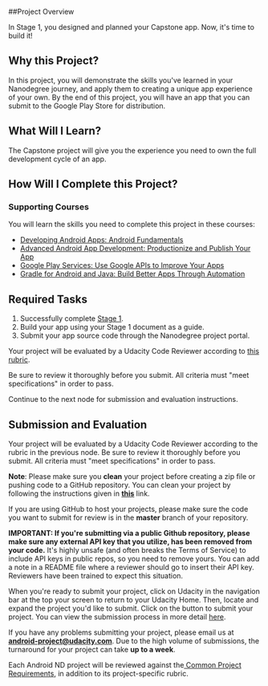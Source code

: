 ##Project Overview

In Stage 1, you designed and planned your Capstone app. Now, it's time to build it!  


## Why this Project?

In this project, you will demonstrate the skills you've learned in your Nanodegree journey, and apply them to creating a unique app experience of your own. By the end of this project, you will have an app that you can submit to the Google Play Store for distribution.

## What Will I Learn?

The Capstone project will give you the experience you need to own the full development cycle of an app.

## How Will I Complete this Project?

### Supporting Courses

You will learn the skills you need to complete this project in these courses:

* <a href="https://www.udacity.com/course/developing-android-apps-fundamentals--ud853-nd" target="_blank">Developing Android Apps: Android Fundamentals</a>
* <a href="https://www.udacity.com/course/advanced-android-app-development--ud855-nd" target="_blank">Advanced Android App Development: Productionize and Publish Your App</a>
* <a href="https://www.udacity.com/course/google-play-services--ud876-nd" target="_blank">Google Play Services: Use Google APIs to Improve Your Apps</a>
* <a href="https://www.udacity.com/course/gradle-for-android-and-java--ud867-nd" target="_blank">Gradle for Android and Java: Build Better Apps Through Automation</a>

## Required Tasks
1. Successfully complete <a href="https://www.udacity.com/course/viewer#!/c-nd801/l-4041218607/m-4280888865" target="_blank">Stage 1</a>.
2. Build your app using your Stage 1 document as a guide.
3. Submit your app source code through the Nanodegree project portal.

Your project will be evaluated by a Udacity Code Reviewer according to <a href="https://review.udacity.com/#!/projects/4307513821/rubric" target="_blank">this rubric</a>.

Be sure to review it thoroughly before you submit. All criteria must "meet specifications" in order to pass. 

Continue to the next node for submission and evaluation instructions.

## Submission and Evaluation

Your project will be evaluated by a Udacity Code Reviewer according to the rubric in the previous node. Be sure to review it thoroughly before you submit. All criteria must "meet specifications" in order to pass.

**Note**:  Please make sure you **clean** your project before creating a zip file or pushing code to a GitHub repository. You can clean your project by following the instructions given in **[this](https://goo.gl/8lgeV5)** link.

If you are using GitHub to host your projects, please make sure the code you want to submit for review is in the **master** branch of your repository.

**IMPORTANT: If you're submitting via a public Github repository, please make sure any external API key that you utilize, has been removed from your code.**  It's highly unsafe (and often breaks the Terms of Service) to include API keys in public repos, so you need to remove yours. You can add a note in a README file where a reviewer should go to insert their API key. Reviewers have been trained to expect this situation.

When you're ready to submit your project, click on Udacity in the navigation bar at the top your screen to return to your Udacity Home. Then, locate and expand the project you'd like to submit. Click on the button to submit your project. You can view the submission process in more detail <a href="https://docs.google.com/document/d/1sfMGTlUxxkcZM6iRXbVZ45vPPZGRD4qEp3ENBGSmZ_o/pub?embedded=true" target="_blank">here</a>.

If you have any problems submitting your project, please email us at **android-project@udacity.com**. Due to the high volume of submissions, the turnaround for your project can take **up to a week**.

Each Android ND project will be reviewed against the<a href="http://udacity.github.io/android-nanodegree-guidelines/core.html" target="_blank"> Common Project Requirements</a>, in addition to its project-specific rubric.
